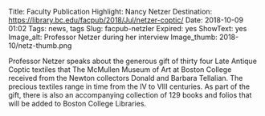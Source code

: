 Title: Faculty Publication Highlight: Nancy Netzer
Destination: https://library.bc.edu/facpub/2018/Jul/netzer-coptic/
Date: 2018-10-09 01:02
Tags: news, tags 
Slug: facpub-netzler
Expired: yes
ShowText: yes
Image_alt: Professor Netzer during her interview
Image_thumb: 2018-10/netz-thumb.png

Professor Netzer ​speaks about ​the generous gift of thirty four Late Antique Coptic textiles ​that ​The McMullen Museum of Art at Boston College received ​from ​the Newton collectors Donald and Barbara Tellalian. The ​precious ​textiles range in time from the IV to VIII centuries. As part of the gift, there is also an accompanying collection of 129 books and folios that will be added to Boston College Libraries.